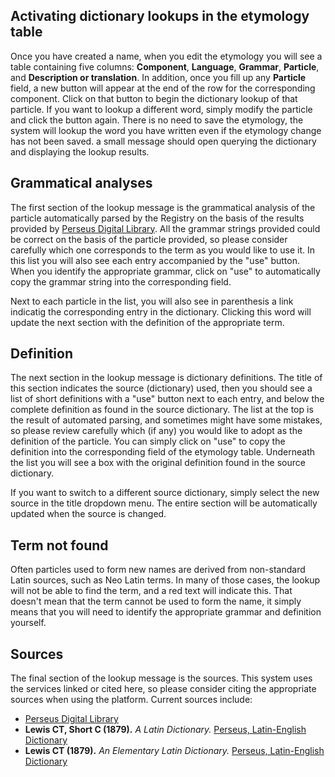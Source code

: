 ## Activating dictionary lookups in the etymology table

Once you have created a name, when you edit the etymology you will see a table
containing five columns: **Component**, **Language**, **Grammar**, **Particle**,
and **Description or translation**. In addition, once you fill up any
**Particle** field, a new <i class="fas fa-book"> </i> button will appear at the
end of the row for the corresponding component. Click on that button to begin
the dictionary lookup of that particle. If you want to lookup a different word,
simply modify the particle and click the button again. There is no need to save
the etymology, the system will lookup the word you have written even if the
etymology change has not been saved. a small message should open querying the
dictionary and displaying the lookup results.

## Grammatical analyses

The first section of the lookup message is the grammatical analysis of the
particle automatically parsed by the Registry on the basis of the results
provided by [Perseus Digital Library](https://www.perseus.tufts.edu/hopper/).
All the grammar strings provided could be correct on the basis of the particle
provided, so please consider carefully which one corresponds to the term as you
would like to use it. In this list you will also see each entry accompanied by
the "use" button. When you identify the appropriate grammar, click on "use" to
automatically copy the grammar string into the corresponding field.

Next to each particle in the list, you will also see in parenthesis a
<i class="fas fa-search"> </i> link indicatig the corresponding entry in the
dictionary. Clicking this word will update the next section with the definition
of the appropriate term.


## Definition

The next section in the lookup message is dictionary definitions. The title of
this section indicates the source (dictionary) used, then you should see a list
of short definitions with a "use" button next to each entry, and below the
complete definition as found in the source dictionary. The list at the top is
the result of automated parsing, and sometimes might have some mistakes, so
please review carefully which (if any) you would like to adopt as the definition
of the particle. You can simply click on "use" to copy the definition into the
corresponding field of the etymology table. Underneath the list you will see a
box with the original definition found in the source dictionary.

If you want to switch to a different source dictionary, simply select the new
source in the title <i class="fas fa-exchange"> </i> dropdown menu.
The entire section will be automatically updated when the source is changed.


## Term not found

Often particles used to form new names are derived from non-standard Latin
sources, such as Neo Latin terms. In many of those cases, the lookup will not be
able to find the term, and a red text will indicate this. That doesn't mean that
the term cannot be used to form the name, it simply means that you will need to
identify the appropriate grammar and definition yourself.


## Sources

The final section of the lookup message is the sources. This system uses the
services linked or cited here, so please consider citing the appropriate sources
when using the platform. Current sources include:

* [Perseus Digital Library](https://www.perseus.tufts.edu/hopper/)
* **Lewis CT, Short C (1879).** *A Latin Dictionary.*
  [Perseus, Latin-English Dictionary](https://www.perseus.tufts.edu/hopper/text?doc=Perseus:text:1999.04.0059)
* **Lewis CT (1879).** *An Elementary Latin Dictionary.*
  [Perseus, Latin-English Dictionary](https://www.perseus.tufts.edu/hopper/text?doc=Perseus:text:1999.04.0060)

